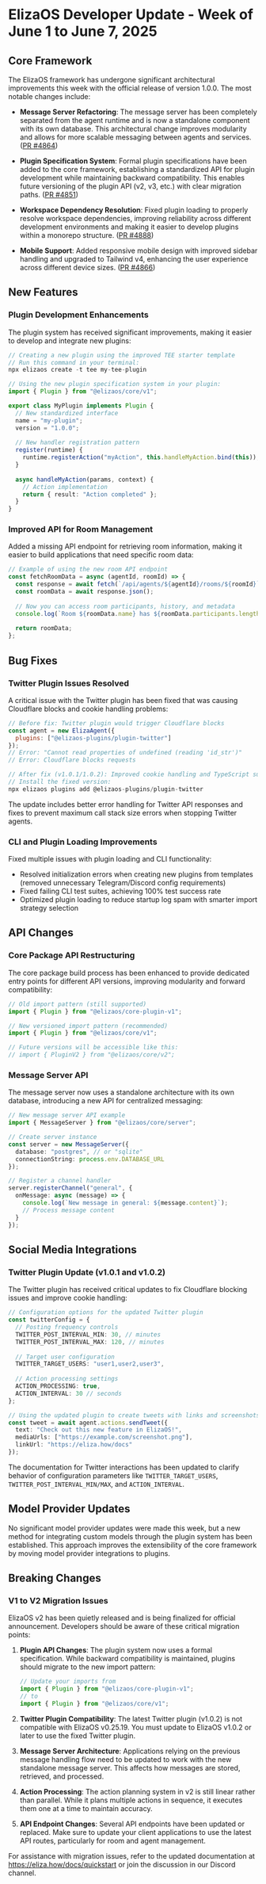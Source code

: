 # ElizaOS Developer Update - Week of June 1 to June 7, 2025

## Core Framework

The ElizaOS framework has undergone significant architectural improvements this week with the official release of version 1.0.0. The most notable changes include:

- **Message Server Refactoring**: The message server has been completely separated from the agent runtime and is now a standalone component with its own database. This architectural change improves modularity and allows for more scalable messaging between agents and services. ([PR #4864](https://github.com/elizaos/eliza/pull/4864))

- **Plugin Specification System**: Formal plugin specifications have been added to the core framework, establishing a standardized API for plugin development while maintaining backward compatibility. This enables future versioning of the plugin API (v2, v3, etc.) with clear migration paths. ([PR #4851](https://github.com/elizaos/eliza/pull/4851))

- **Workspace Dependency Resolution**: Fixed plugin loading to properly resolve workspace dependencies, improving reliability across different development environments and making it easier to develop plugins within a monorepo structure. ([PR #4888](https://github.com/elizaos/eliza/pull/4888))

- **Mobile Support**: Added responsive mobile design with improved sidebar handling and upgraded to Tailwind v4, enhancing the user experience across different device sizes. ([PR #4866](https://github.com/elizaos/eliza/pull/4866))

## New Features

### Plugin Development Enhancements

The plugin system has received significant improvements, making it easier to develop and integrate new plugins:

```typescript
// Creating a new plugin using the improved TEE starter template
// Run this command in your terminal:
npx elizaos create -t tee my-tee-plugin

// Using the new plugin specification system in your plugin:
import { Plugin } from "@elizaos/core/v1";

export class MyPlugin implements Plugin {
  // New standardized interface
  name = "my-plugin";
  version = "1.0.0";
  
  // New handler registration pattern
  register(runtime) {
    runtime.registerAction("myAction", this.handleMyAction.bind(this));
  }
  
  async handleMyAction(params, context) {
    // Action implementation
    return { result: "Action completed" };
  }
}
```

### Improved API for Room Management

Added a missing API endpoint for retrieving room information, making it easier to build applications that need specific room data:

```typescript
// Example of using the new room API endpoint
const fetchRoomData = async (agentId, roomId) => {
  const response = await fetch(`/api/agents/${agentId}/rooms/${roomId}`);
  const roomData = await response.json();
  
  // Now you can access room participants, history, and metadata
  console.log(`Room ${roomData.name} has ${roomData.participants.length} participants`);
  
  return roomData;
};
```

## Bug Fixes

### Twitter Plugin Issues Resolved

A critical issue with the Twitter plugin has been fixed that was causing Cloudflare blocks and cookie handling problems:

```javascript
// Before fix: Twitter plugin would trigger Cloudflare blocks
const agent = new ElizaAgent({
  plugins: ["@elizaos-plugins/plugin-twitter"]
});
// Error: "Cannot read properties of undefined (reading 'id_str')"
// Error: Cloudflare blocks requests

// After fix (v1.0.1/1.0.2): Improved cookie handling and TypeScript support
// Install the fixed version:
npx elizaos plugins add @elizaos-plugins/plugin-twitter
```

The update includes better error handling for Twitter API responses and fixes to prevent maximum call stack size errors when stopping Twitter agents.

### CLI and Plugin Loading Improvements

Fixed multiple issues with plugin loading and CLI functionality:

- Resolved initialization errors when creating new plugins from templates (removed unnecessary Telegram/Discord config requirements)
- Fixed failing CLI test suites, achieving 100% test success rate
- Optimized plugin loading to reduce startup log spam with smarter import strategy selection

## API Changes

### Core Package API Restructuring

The core package build process has been enhanced to provide dedicated entry points for different API versions, improving modularity and forward compatibility:

```typescript
// Old import pattern (still supported)
import { Plugin } from "@elizaos/core-plugin-v1";

// New versioned import pattern (recommended)
import { Plugin } from "@elizaos/core/v1"; 

// Future versions will be accessible like this:
// import { PluginV2 } from "@elizaos/core/v2";
```

### Message Server API

The message server now uses a standalone architecture with its own database, introducing a new API for centralized messaging:

```typescript
// New message server API example
import { MessageServer } from "@elizaos/core/server";

// Create server instance
const server = new MessageServer({
  database: "postgres", // or "sqlite"
  connectionString: process.env.DATABASE_URL
});

// Register a channel handler
server.registerChannel("general", {
  onMessage: async (message) => {
    console.log(`New message in general: ${message.content}`);
    // Process message content
  }
});
```

## Social Media Integrations

### Twitter Plugin Update (v1.0.1 and v1.0.2)

The Twitter plugin has received critical updates to fix Cloudflare blocking issues and improve cookie handling:

```typescript
// Configuration options for the updated Twitter plugin
const twitterConfig = {
  // Posting frequency controls
  TWITTER_POST_INTERVAL_MIN: 30, // minutes
  TWITTER_POST_INTERVAL_MAX: 120, // minutes
  
  // Target user configuration
  TWITTER_TARGET_USERS: "user1,user2,user3",
  
  // Action processing settings
  ACTION_PROCESSING: true,
  ACTION_INTERVAL: 30 // seconds
};

// Using the updated plugin to create tweets with links and screenshots
const tweet = await agent.actions.sendTweet({
  text: "Check out this new feature in ElizaOS!",
  mediaUrls: ["https://example.com/screenshot.png"],
  linkUrl: "https://eliza.how/docs"
});
```

The documentation for Twitter interactions has been updated to clarify behavior of configuration parameters like `TWITTER_TARGET_USERS`, `TWITTER_POST_INTERVAL_MIN/MAX`, and `ACTION_INTERVAL`.

## Model Provider Updates

No significant model provider updates were made this week, but a new method for integrating custom models through the plugin system has been established. This approach improves the extensibility of the core framework by moving model provider integrations to plugins.

## Breaking Changes

### V1 to V2 Migration Issues

ElizaOS v2 has been quietly released and is being finalized for official announcement. Developers should be aware of these critical migration points:

1. **Plugin API Changes**: The plugin system now uses a formal specification. While backward compatibility is maintained, plugins should migrate to the new import pattern:
   ```typescript
   // Update your imports from
   import { Plugin } from "@elizaos/core-plugin-v1";
   // to
   import { Plugin } from "@elizaos/core/v1";
   ```

2. **Twitter Plugin Compatibility**: The latest Twitter plugin (v1.0.2) is not compatible with ElizaOS v0.25.19. You must update to ElizaOS v1.0.2 or later to use the fixed Twitter plugin.

3. **Message Server Architecture**: Applications relying on the previous message handling flow need to be updated to work with the new standalone message server. This affects how messages are stored, retrieved, and processed.

4. **Action Processing**: The action planning system in v2 is still linear rather than parallel. While it plans multiple actions in sequence, it executes them one at a time to maintain accuracy.

5. **API Endpoint Changes**: Several API endpoints have been updated or replaced. Make sure to update your client applications to use the latest API routes, particularly for room and agent management.

For assistance with migration issues, refer to the updated documentation at https://eliza.how/docs/quickstart or join the discussion in our Discord channel.